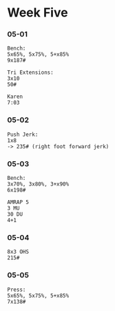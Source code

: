 # Week Five

### 05-01
```
Bench:
5x65%, 5x75%, 5+x85%
9x187#

Tri Extensions:
3x10
50#

Karen
7:03
```

### 05-02
```
Push Jerk:
1x8
-> 235# (right foot forward jerk)
```

### 05-03
```
Bench:
3x70%, 3x80%, 3+x90%
6x198#

AMRAP 5
3 MU
30 DU
4+1
```

### 05-04
```
8x3 OHS
215#
```

### 05-05
```
Press:
5x65%, 5x75%, 5+x85%
7x138#
```
